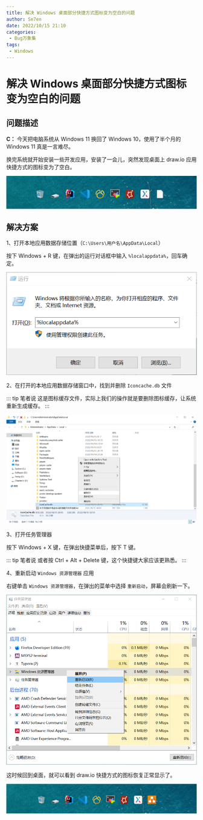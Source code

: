 ```yaml
---
title: 解决 Windows 桌面部分快捷方式图标变为空白的问题
author: Se7en
date: 2022/10/15 21:10
categories:
 - Bug万象集
tags:
 - Windows
---
```


# 解决 Windows 桌面部分快捷方式图标变为空白的问题

## 问题描述

**C：** 今天把电脑系统从 Windows 11 换回了 Windows 10，使用了半个月的 Windows 11 真是一言难尽。

换完系统就开始安装一些开发应用，安装了一会儿，突然发现桌面上 draw.io 应用快捷方式的图标变为了空白。

![202210152119199](../../../../../public/img/2022/10/15/202210152119199.png)

<!-- more -->

## 解决方案

1、打开本地应用数据存储位置（`C:\Users\用户名\AppData\Local`）

按下 Windows + R 键，在弹出的运行对话框中输入 `%localappdata%`，回车确定。

![202210152120752](../../../../../public/img/2022/10/15/202210152120752.png)

2、在打开的本地应用数据存储窗口中，找到并删除 `Iconcache.db` 文件

::: tip 笔者说
这是图标缓存文件，实际上我们的操作就是要删除图标缓存，让系统重新生成缓存。
:::

![202210152132275](../../../../../public/img/2022/10/15/202210152132275.png)

3、打开任务管理器

按下 Windows + X 键，在弹出快捷菜单后，按下 T 键。

::: tip 笔者说
或者按 Ctrl + Alt + Delete 键，这个快捷键大家应该更熟悉。
:::

4、重新启动 `Windows 资源管理器` 应用

右键单击 `Windows 资源管理器`，在弹出的菜单中选择 `重新启动`，屏幕会刷新一下。

![202210152132523](../../../../../public/img/2022/10/15/202210152132523.png)

这时候回到桌面，就可以看到 draw.io 快捷方式的图标恢复正常显示了。

![202210152132666](../../../../../public/img/2022/10/15/202210152132666.png)